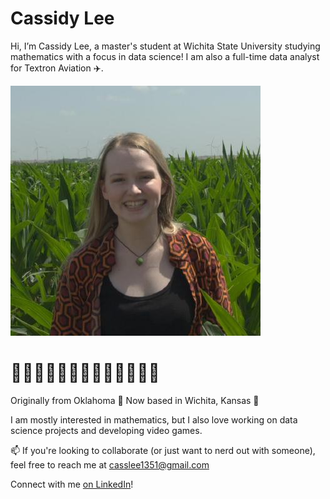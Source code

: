 # Cassidy Lee

Hi, I’m Cassidy Lee, a master's student at Wichita State University studying mathematics with a focus in data science!
I am also a full-time data analyst for Textron Aviation ✈️.

![image](5989F572-32E0-4D07-AD6B-4116A55D40DD.jpeg)

# 🌽🌽🌽🌽🌽🌽🌽🌽🌽🌽🌽🌽🌽
Originally from Oklahoma 🤠 Now based in Wichita, Kansas 🌻

I am mostly interested in mathematics, but I also love working on data science projects and developing video games.


📫 If you're looking to collaborate (or just want to nerd out with someone), feel free to reach me at casslee1351@gmail.com

Connect with me [on LinkedIn](www.linkedin.com/in/cassidylee1351)!

<!---
casslee1351/casslee1351 is a ✨ special ✨ repository because its `README.md` (this file) appears on your GitHub profile.
You can click the Preview link to take a look at your changes.
--->
